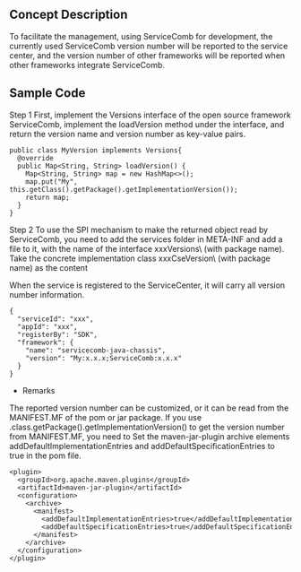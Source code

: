 ## Concept Description

To facilitate the management, using ServiceComb for development, the currently used ServiceComb version number will be reported to the service center, and the version number of other frameworks will be reported when other frameworks integrate ServiceComb.

## Sample Code


Step 1 First, implement the Versions interface of the open source framework ServiceComb, implement the loadVersion method under the interface, and return the version name and version number as key-value pairs.

```
public class MyVersion implements Versions{
  @override
  public Map<String, String> loadVersion() {
    Map<String, String> map = new HashMap<>();
    map.put("My", this.getClass().getPackage().getImplementationVersion());
    return map;
  }
}
```

Step 2 To use the SPI mechanism to make the returned object read by ServiceComb, you need to add the services folder in META-INF and add a file to it, with the name of the interface xxxVersions\ (with package name\). Take the concrete implementation class xxxCseVersion\ (with package name\) as the content

When the service is registered to the ServiceCenter, it will carry all version number information.

```
{
  "serviceId": "xxx",
  "appId": "xxx",
  "registerBy": "SDK",
  "framework": {
    "name": "servicecomb-java-chassis",
    "version": "My:x.x.x;ServiceComb:x.x.x"
  }
}
```

* Remarks

The reported version number can be customized, or it can be read from the MANIFEST.MF of the pom or jar package. If you use .class.getPackage\(\).getImplementationVersion\(\) to get the version number from MANIFEST.MF, you need to Set the maven-jar-plugin archive elements addDefaultImplementationEntries and addDefaultSpecificationEntries to true in the pom file.

```
<plugin>
  <groupId>org.apache.maven.plugins</groupId>
  <artifactId>maven-jar-plugin</artifactId>
  <configuration>
    <archive>
      <manifest>
        <addDefaultImplementationEntries>true</addDefaultImplementationEntries>
        <addDefaultSpecificationEntries>true</addDefaultSpecificationEntries>
      </manifest>
    </archive>
  </configuration>
</plugin>
```
